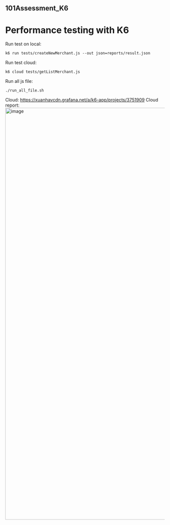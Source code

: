 ## 101Assessment_K6
# Performance testing with K6

Run test on local:
```
k6 run tests/createNewMerchant.js --out json=reports/result.json
```
Run test cloud:
```
k6 cloud tests/getListMerchant.js
```
Run all js file:
```
./run_all_file.sh
```
Cloud: https://xuanhavcdn.grafana.net/a/k6-app/projects/3751909
Cloud report:
<img width="1304" alt="image" src="https://github.com/user-attachments/assets/9f48de09-f508-4aa0-9523-f722567341bb" />
